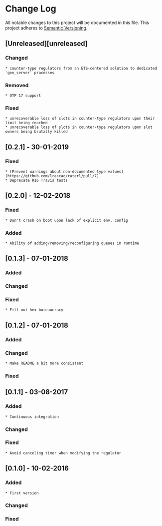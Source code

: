 # Change Log
All notable changes to this project will be documented in this file.
This project adheres to [Semantic Versioning](http://semver.org/).

## [Unreleased][unreleased]
### Changed
    * counter-type regulators from an ETS-centered solution to dedicated `gen_server` processes
### Removed
    * OTP 17 support
### Fixed
    * unrecoverable loss of slots in counter-type regulators upon their limit being reached
    * unrecoverable loss of slots in counter-type regulators upon slot owners being brutally killed

## [0.2.1] - 30-01-2019
### Fixed
    * [Prevent warnings about non-documented type values](https://github.com/lrascao/raterl/pull/7)
    * Deprecate R16 Travis tests

## [0.2.0] - 12-02-2018
### Fixed
    * Don't crash on boot upon lack of explicit env. config
### Added
    * Ability of adding/removing/reconfiguring queues in runtime

## [0.1.3] - 07-01-2018
### Added
### Changed
### Fixed
    * Fill out hex bureaucracy

## [0.1.2] - 07-01-2018
### Added
### Changed
    * Make README a bit more consistent
### Fixed

## [0.1.1] - 03-08-2017
### Added
    * Continuous integration
### Changed
### Fixed
    * Avoid canceling timer when modifying the regulator

## [0.1.0] - 10-02-2016
### Added
    * First version
### Changed
### Fixed
